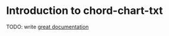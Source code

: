 # Introduction to chord-chart-txt

TODO: write [great documentation](http://jacobian.org/writing/what-to-write/)
